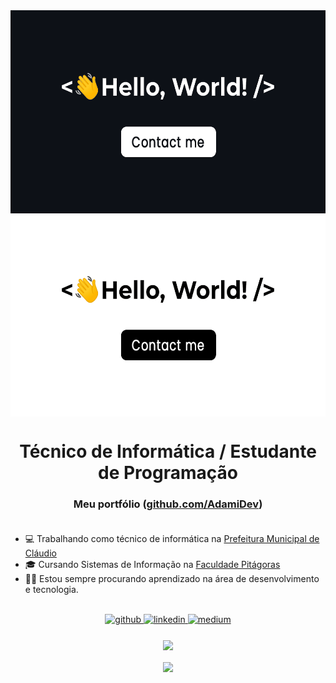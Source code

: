 <div align="center">
<img src="https://raw.githubusercontent.com/AdamiDev/AdamiDev/main/headergitdark.gif#gh-dark-mode-only" align="center" height="325" />
<img src="https://raw.githubusercontent.com/AdamiDev/AdamiDev/main/headergitlight.gif#gh-light-mode-only" align="center" height="325" />
</div>  

# <div align="center">Técnico de Informática / Estudante de Programação</div>  

### <div align="center">Meu portfólio ([github.com/AdamiDev](https://github.com/AdamiDev))</div><br />

- 💻 Trabalhando como técnico de informática na [Prefeitura Municipal de Cláudio](https://www.claudio.mg.gov.br/)  
- 🎓 Cursando Sistemas de Informação na [Faculdade Pitágoras](https://www.pitagoras.com.br/)
- 👨‍💻 Estou sempre procurando aprendizado na área de desenvolvimento e tecnologia.

<br/> 

<div align="center">
<a href="https://github.com/AdamiDev" target="_blank">
<img src=https://img.shields.io/badge/github-%2324292e.svg?&style=for-the-badge&logo=github&logoColor=white alt=github style="margin-bottom: 5px;" />
</a>
<a href="https://linkedin.com/in/adamirapha" target="_blank">
<img src=https://img.shields.io/badge/linkedin-%231E77B5.svg?&style=for-the-badge&logo=linkedin&logoColor=white alt=linkedin style="margin-bottom: 5px;" />
</a> 
<a href="https://www.instagram.com/adami_rapha/" target="_blank">
<img src=https://img.shields.io/badge/Instagram-E4405F?style=for-the-badge&logo=instagram&logoColor=white alt=medium style="margin-bottom: 5px;" />
</a> 
</div>  
  
<br/>  

<div align="center">
<img src="https://komarev.com/ghpvc/?username=AdamiDev&&style=for-the-badge" align="center" />
</div>  
  
<br/>  

<div align="center"><img src="https://github-readme-stats.vercel.app/api?username=AdamiDev&show_icons=true&count_private=true&hide_border=true" align="center" /></div>
<br />

